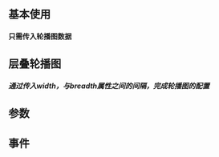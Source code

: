 <script setup>
import demo1 from './demo1.vue'
import demo2 from './demo2.vue'
import Attributes from './Attributes.vue'
import event from './event.vue'
import PreView from '@/components/PreView.vue'
</script>

## 基本使用

#### 只需传入轮播图数据
<demo1/>

<PreView compath="carousel-3d" demopath="demo1"></PreView>

## 层叠轮播图
##### 通过传入width，与breadth属性之间的间隔，完成轮播图的配置

<demo2/>

<PreView compath="carousel-3d" demopath="demo2"></PreView>


## 参数

<Attributes/>

## 事件

<event/>
<br>
<br>
